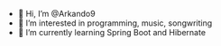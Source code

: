 - 👋 Hi, I’m @Arkando9
- 👀 I’m interested in programming, music, songwriting
- 🌱 I’m currently learning Spring Boot and Hibernate


<!---
Arkando9/Arkando9 is a ✨ special ✨ repository because its `README.md` (this file) appears on your GitHub profile.
You can click the Preview link to take a look at your changes.
--->
